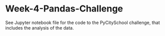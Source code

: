 # Week-4-Pandas-Challenge

See Jupyter notebook file for the code to the PyCitySchool challenge, that includes the analysis of the data.
